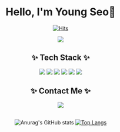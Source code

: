 <div align="center">

# Hello, I'm Young Seo👏

[![Hits](https://hits.seeyoufarm.com/api/count/incr/badge.svg?url=https%3A%2F%2Fgithub.com%2Fseozero00&count_bg=%23F29A9AE7&title_bg=%23F68383&icon=waze.svg&icon_color=%23E7E7E7&title=hits&edge_flat=false)](https://github.com/seozero00)

<img src="https://i.namu.wiki/i/hy-7UA_ryikUeAzhhIK3pkOcYlrSaDX1hmi3SfvCDS6ilG58S77zLZZAtRtj-Q4jT61HSF669_9waeZ33RoBTg.gif" />

## ✨ Tech Stack ✨

<div>
    <img src="https://img.shields.io/badge/Python-3766AB?style=flat-square&logo=Python&logoColor=white"/>
    <img src="https://img.shields.io/badge/C-E34F26?style=flat-square&logo=C&logoColor=white"/>
    <img src="https://img.shields.io/badge/C++-FF69B4?style=flat-square&logo=C%2B%2B&logoColor=white"/>
    <img src="https://img.shields.io/badge/MATLAB-A6D785?style=flat-square&logo=MathWorks&logoColor=white"/>
    <img src="https://img.shields.io/badge/Linux-FCC624?style=flat-square&logo=linux&logoColor=black">
    <img src="https://img.shields.io/badge/UnrealEngine-000000?style=flat-square&logo=UnrealEngine&logoColor=white"/>    
</div>

## ✨ Contact Me ✨

<div>
  <a href="mailto:seozero0010@gmail.com"><img src="https://img.shields.io/badge/Gmail-d14836?style=flat-square&logo=Gmail&logoColor=white&link=seozero0010@gmail.com"/></a>
</div>

<br />

![Anurag's GitHub stats](https://github-readme-stats.vercel.app/api?username=seozero00&show_icons=true&theme=dracula)
[![Top Langs](https://github-readme-stats.vercel.app/api/top-langs/?username=seozero00&layout=compact)](https://github.com/seozero00/github-readme-stats)

</div>
